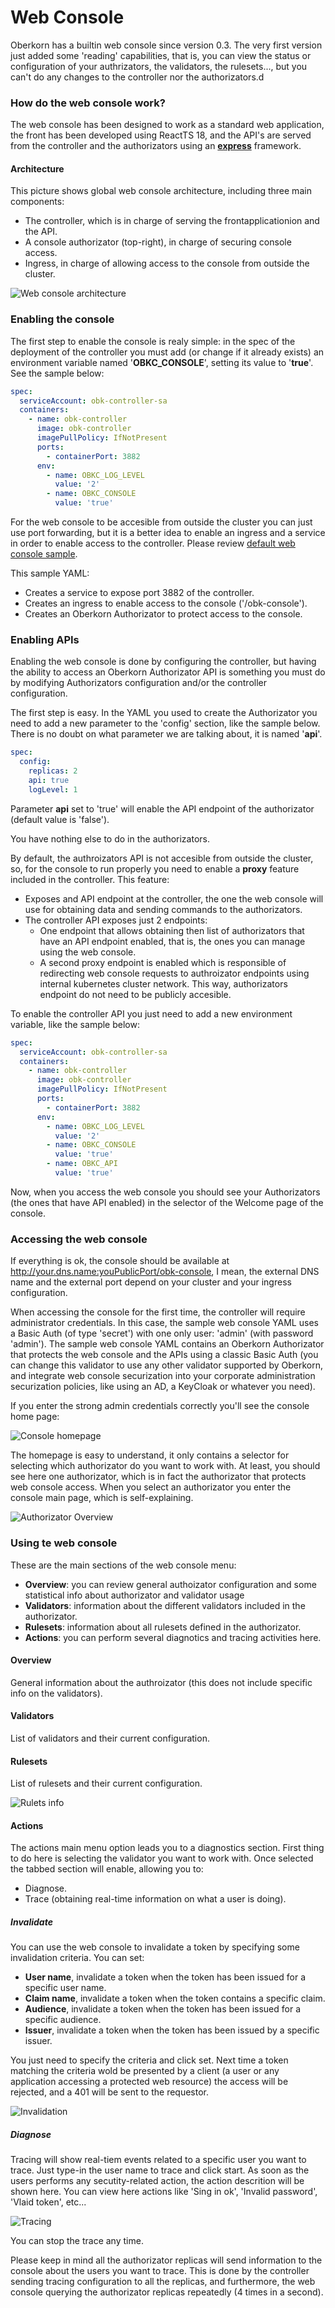 # Web Console
Oberkorn has a builtin web console since version 0.3. The very first version just added some 'reading' capabilities, that is, you can view the status or configuration of your authrizators, the validators, the rulesets..., but you can't do any changes to the controller nor the authorizators.d

### How do the web console work?
The web console has been designed to work as a standard web application, the front has been developed using ReactTS 18, and the API's are served from the controller and the authorizators using an [**express**](http://expressjs.com) framework.

#### Architecture
This picture shows global web console architecture, including three main components:

  - The controller, which is in charge of serving the frontapplicationion and the API.
  - A console authorizator (top-right), in charge of securing console access.
  - Ingress, in charge of allowing access to the console from outside the cluster.

![Web console architecture](/_media/webconsole/webconsole-architecture.png)


### Enabling the console
The first step to enable the console is realy simple: in the spec of the deployment of the controller you must add (or change if it already exists) an environment variable named '**OBKC_CONSOLE**', setting its value to '**true**'. See the sample below:

```yaml
spec:
  serviceAccount: obk-controller-sa
  containers:
    - name: obk-controller
      image: obk-controller
      imagePullPolicy: IfNotPresent
      ports:
        - containerPort: 3882
      env:
        - name: OBKC_LOG_LEVEL
          value: '2'
        - name: OBKC_CONSOLE
          value: 'true'
```

For the web console to be accesible from outside the cluster you can just use port forwarding, but it is a better idea to enable an ingress and a service in order to enable access to the controller. Please review [default web console sample](https://raw.githubusercontent.com/jfvilasPersonal/obk-controller/main/controller-webconsole.yaml).

This sample YAML:
  - Creates a service to expose port 3882 of the controller.
  - Creates an ingress to enable access to the console ('/obk-console').
  - Creates an Oberkorn Authorizator to protect access to the console.

### Enabling APIs
Enabling the web console is done by configuring the controller, but having the ability to access an Oberkorn Authorizator API is something you must do by modifying Authorizators configuration and/or the controller configuration.

The first step is easy. In the YAML you used to create the Authorizator you need to add a new parameter to the 'config' section, like the sample below. There is no doubt on what parameter we are talking about, it is named '**api**'.

```yaml
spec:
  config:
    replicas: 2
    api: true
    logLevel: 1
```

Parameter **api** set to 'true' will enable the API endpoint of the authorizator (default value is 'false').

You have nothing else to do in the authorizators.

By default, the authroizators API is not accesible from outside the cluster, so, for the console to run properly you need to enable a **proxy** feature included in the controller. This feature:

  - Exposes and API endpoint at the controller, the one the web console will use for obtaining data and sending commands to the authorizators.
  - The controller API exposes just 2 endpoints:
    - One endpoint that allows obtaining then list of authorizators that have an API endpoint enabled, that is, the ones you can manage using the web console.
    - A second proxy endpoint is enabled which is responsible of redirecting web console requests to authroizator endpoints using internal kubernetes cluster network. This way, authorizators endpoint do not need to be publicly accesible.

To enable the controller API you just need to add a new environment variable, like the sample below:

```yaml
spec:
  serviceAccount: obk-controller-sa
  containers:
    - name: obk-controller
      image: obk-controller
      imagePullPolicy: IfNotPresent
      ports:
        - containerPort: 3882
      env:
        - name: OBKC_LOG_LEVEL
          value: '2'
        - name: OBKC_CONSOLE
          value: 'true'
        - name: OBKC_API
          value: 'true'
```

Now, when you access the web console you should see your Authorizators (the ones that have API enabled) in the selector of the Welcome page of the console.


### Accessing the web console
If everything is ok, the console should be available at http://your.dns.name:youPublicPort/obk-console, I mean, the external DNS name and the external port depend on your cluster and your ingress configuration.

When accessing the console for the first time, the controller will require administrator credentials. In this case, the sample web console YAML uses a Basic Auth (of type 'secret') with one only user: 'admin' (with password 'admin'). The sample web console YAML contains an Oberkorn Authorizator that protects the web console and the APIs using a classic Basic Auth (you can change this validator to use any other validator supported by Oberkorn, and integrate web console securization into your corporate administration securization policies, like using an AD, a KeyCloak or whatever you need).

If you enter the strong admin credentials correctly you'll see the console home page:

![Console homepage](/_media/webconsole/webconsole-welcome.png)

The homepage is easy to understand, it only contains a selector for selecting which authorizator do you want to work with. At least, you should see here one authorizator, which is in fact the authorizator that protects web console access. When you select an authorizator you enter the console main page, which is self-explaining.

![Authorizator Overview](/_media/webconsole/webconsole-overview.png)


### Using te web console
These are the main sections of the web console menu:

  - **Overview**: you can review general authoizator configuration and some statistical info about authorizator and validator usage
  - **Validators**: information about the different validators included in the authorizator.
  - **Rulesets**: information about all rulesets defined in the authorizator.
  - **Actions**: you can perform several diagnotics and tracing activities here.

#### Overview
General information about the authroizator (this does not include specific info on the validators).

#### Validators
List of validators and their current configuration.

#### Rulesets
List of rulesets and their current configuration.

![Rulets info](/_media/webconsole/webconsole-diagnostics.png)

#### Actions
The actions main menu option leads you to a diagnostics section. First thing to do here is selecting the validator you want to work with. Once selected the tabbed section will enable, allowing you to:

  - Diagnose.
  - Trace (obtaining real-time information on what a user is doing).

##### Invalidate
You can use the web console to invalidate a token by specifying some invalidation criteria. You can set:

  - **User name**, invalidate a token when the token has been issued for a specific user name.
  - **Claim name**, invalidate a token when the token contains a specific claim.
  - **Audience**, invalidate a token when the token has been issued for a specific audience.
  - **Issuer**, invalidate a token when the token has been issued by a specific issuer.

You just need to specify the criteria and click set. Next time a token matching the criteria wold be presented by a client (a user or any application accessing a protected web resource) the access will be rejected, and a 401 will be sent to the requestor.

![Invalidation](/_media/webconsole/webconsole-invalidate.png)


##### Diagnose
Tracing will show real-tiem events related to a specific user you want to trace. Just type-in the user name to trace and click start. As soon as the users performs any secutity-related action, the action descrition will be shown here. You can view here actions like 'Sing in ok', 'Invalid password', 'Vlaid token', etc...

![Tracing](/_media/webconsole/webconsole-diagnostics.png)

You can stop the trace any time.

Please keep in mind all the authorizator replicas will send information to the console about the users you want to trace. This is done by the controller sending tracing configuration to all the replicas, and furthermore, the web console querying the authorizator replicas repeatedly (4 times in a second).
